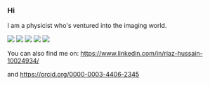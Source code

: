 ### Hi

<!--
**rihus/rihus** is a ✨ _special_ ✨ repository because its `README.md` (this file) appears on your GitHub profile.

Here are some ideas to get you started:

- 🔭 I’m currently working on ...
- 🌱 I’m currently learning ...
- 👯 I’m looking to collaborate on ...
- 🤔 I’m looking for help with ...
- 💬 Ask me about ...
- 📫 How to reach me: ...
- 😄 Pronouns: ...
- ⚡ Fun fact: ...
-->

I am a physicist who's ventured into the imaging world.

![](https://img.shields.io/badge/OS-linux-informational?style=flat&logo=<LOGO_NAME>&logoColor=white&color=2bbc8a)
![](https://img.shields.io/badge/Code-python-informational?style=flat&logo=<LOGO_NAME>&logoColor=white&color=2bbc8a)
![](https://img.shields.io/badge/Code-Matlab-informational?style=flat&logo=<LOGO_NAME>&logoColor=white&color=2bbc8a)
![](https://img.shields.io/badge/Shell-bash-informational?style=flat&logo=<LOGO_NAME>&logoColor=white&color=2bbc8a)
![](https://img.shields.io/badge/Tool-latex-informational?style=flat&logo=<LOGO_NAME>&logoColor=white&color=2bbc8a)


You can also find me on: https://www.linkedin.com/in/riaz-hussain-10024934/
  
  and https://orcid.org/0000-0003-4406-2345
